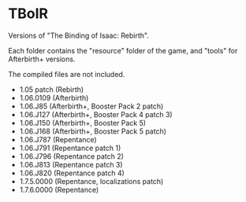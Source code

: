 # TBoIR
Versions of "The Binding of Isaac: Rebirth".

Each folder contains the "resource" folder of the game, and "tools" for Afterbirth+ versions.

The compiled files are not included.

* 1.05 patch (Rebirth)
* 1.06.0109 (Afterbirth)
* 1.06.J85 (Afterbirth+, Booster Pack 2 patch)
* 1.06.J127 (Afterbirth+, Booster Pack 4 patch 3)
* 1.06.J150 (Afterbirth+, Booster Pack 5)
* 1.06.J168 (Afterbirth+, Booster Pack 5 patch)
* 1.06.J787 (Repentance)
* 1.06.J791 (Repentance patch 1)
* 1.06.J796 (Repentance patch 2)
* 1.06.J813 (Repentance patch 3)
* 1.06.J820 (Repentance patch 4)
* 1.7.5.0000 (Repentance, localizations patch)
* 1.7.6.0000 (Repentance)
